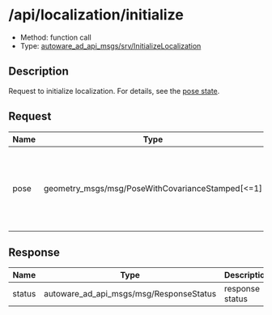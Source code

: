 # /api/localization/initialize

- Method: function call
- Type: [autoware_ad_api_msgs/srv/InitializeLocalization](../../../types/autoware_ad_api_msgs/srv/initialize_localization.md)

## Description

Request to initialize localization. For details, see the [pose state](./index.md).

## Request

| Name | Type                                             | Description                                                                 |
| ---- | ------------------------------------------------ | --------------------------------------------------------------------------- |
| pose | geometry_msgs/msg/PoseWithCovarianceStamped[<=1] | A global pose as the initial guess. If omitted, the GNSS pose will be used. |

## Response

| Name   | Type                                    | Description     |
| ------ | --------------------------------------- | --------------- |
| status | autoware_ad_api_msgs/msg/ResponseStatus | response status |
